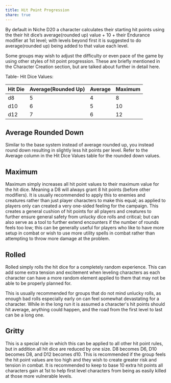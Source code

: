 ```yaml
---
title: Hit Point Progression
share: true
---
```

By default in Niche D20 a character calculates their starting hit points using the their hit dice’s average(rounded up) value + 10 + their Endurance modifier at 1st level; with levels beyond first it is suggested to do average(rounded up) being added to that value each level.

Some groups may wish to adjust the difficulty or even pace of the game by using other styles of hit point progression. These are briefly mentioned in the Character Creation section, but are talked about further in detail here.

Table- Hit Dice Values:

|Hit Die|Average(Rounded Up)|Average|Maximum|
|---|---|---|---|
|d8|5|4|8|
|d10|6|5|10|
|d12|7|6|12|

## Average Rounded Down

Similar to the base system instead of average rounded up, you instead round down resulting in slightly less hit points per level. Refer to the Average column in the Hit Dice Values table for the rounded down values.

## Maximum

Maximum simply increases all hit point values to their maximum value for the hit dice. Meaning a D8 will always grant 8 hit points (before other modifiers). It is usually recommended to apply this to enemies and creatures rather than just player characters to make this equal; as applied to players only can created a very one-sided feeling for the campaign. This creates a general cushion of hit points for all players and creatures to further ensure general safety from unlucky dice rolls and critical; but can also serve as a tool to further extend encounters if the number of rounds feels too low; this can be generally useful for players who like to have more setup in combat or wish to use more utility spells in combat rather than attempting to throw more damage at the problem.

## Rolled

Rolled simply rolls the hit dice for a completely random experience. This can add some extra tension and excitement when leveling characters as each character can have a more random element applied to them that may not be able to be properly planned for.

This is usually recommended for groups that do not mind unlucky rolls, as enough bad rolls especially early on can feel somewhat devastating for a character. While in the long run it is assumed a character's hit points should hit average, anything could happen, and the road from the first level to last can be a long one.

## Gritty

This is a special rule in which this can be applied to all other hit point rules, but in addition all hit dice are reduced by one size. D8 becomes D6, D10 becomes D8, and D12 becomes d10. This is recommended if the group feels the hit point values are too high and they wish to create greater risk and tension in combat. It is recommended to keep to base 10 extra hit points all characters gain at 1st to help first level characters from being as easily killed at those more vulnerable levels.